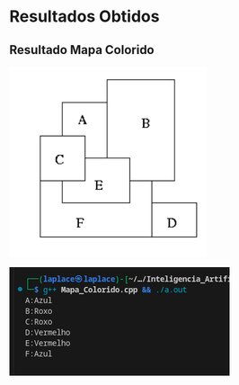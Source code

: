 # Resultados Obtidos

## Resultado Mapa Colorido

![Mapa_Colorido](../../Satisfacao_de_Restricao_BT/Mapa_Colorido/Mapa_Colorido.png)

![Resultado_Mapa_Colorido](./Resultado_Mapa_Colorido.png)